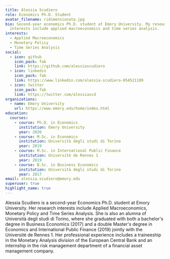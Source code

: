 ```yaml
---
title: Alessia Scudiero
role: Economics Ph.D. Student
avatar_filename: ridimensionata.jpg
bio: Second-year economics Ph.D. student at Emory University. My research
  interests include applied macroeconomics and time series analysis.
interests:
  - Applied Macroeconomics
  - Monetary Policy
  - Time Series Analysis
social:
  - icon: github
    icon_pack: fab
    link: https://github.com/alessiascudiero
  - icon: linkedin
    icon_pack: fab
    link: https://www.linkedin.com/alessia-scudiero-054521189
  - icon: twitter
    icon_pack: fab
    link: https://twitter.com/alessiascd
organizations:
  - name: Emory University
    url: https://www.emory.edu/home/index.html
education:
  courses:
    - course: Ph.D. in Economics
      institution: Emory University
      year: 2026
    - course: M.Sc. in Economics
      institution: Università degli studi di Torino
      year: 2019
    - course: M.Sc. in International Public Finance
      institution: Université de Rennes 1
      year: 2019
    - course: B.Sc. in Business Economics
      institution: Università degli studi di Torino
      year: 2017
email: alessia.scudiero@emory.edu
superuser: true
highlight_name: true
---
```

Alessia Scudiero is a second-year Economics Ph.D. student at Emory University. Her research interests include Applied Macroeconomics, Monetary Policy and Time Series Analysis. She is also an alumna of Università degli studi di Torino, where she graduated with both a bachelor's degree in Business Economics (2017) and a double Master's degree in Economics and International Public Finance (2019) jointly with the Université de Rennes 1. Her professional experience includes a traineeship in the Monetary Analysis division of the European Central Bank and an internship in the risk management department of a financial asset management company.